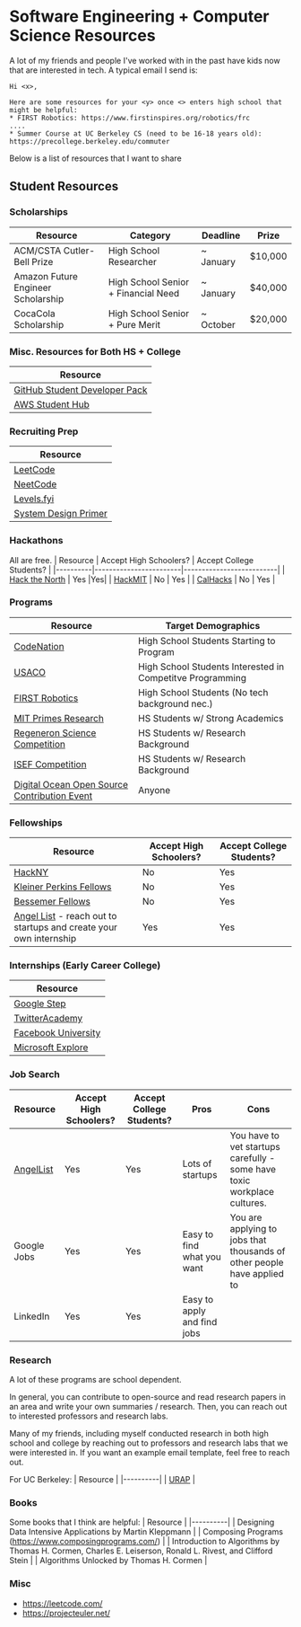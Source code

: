 # Software Engineering + Computer Science Resources 

A lot of my friends and people I've worked with in the past have kids now that are interested in tech. A typical email I send is: 
```
Hi <x>,

Here are some resources for your <y> once <> enters high school that might be helpful:
* FIRST Robotics: https://www.firstinspires.org/robotics/frc
....
* Summer Course at UC Berkeley CS (need to be 16-18 years old): https://precollege.berkeley.edu/commuter
```

Below is a list of resources that I want to share 

## Student Resources

### Scholarships
| Resource | Category | Deadline | Prize | 
|----------|----------|----------|----------|
| ACM/CSTA Cutler-Bell Prize | High School Researcher | ~ January | $10,000 |
| Amazon Future Engineer Scholarship | High School Senior + Financial Need | ~ January | $40,000 |
| CocaCola Scholarship | High School Senior + Pure Merit | ~ October | $20,000 |


### Misc. Resources for Both HS + College
| Resource | 
|----------|
| [GitHub Student Developer Pack](https://education.github.com/pack) |
| [AWS Student Hub](https://aws.amazon.com/developer/community/students/) |

### Recruiting Prep
| Resource | 
|----------|
| [LeetCode](https://leetcode.com/) | 
| [NeetCode](https://neetcode.io/) | 
| [Levels.fyi](https://levels.fyi/) | 
| [System Design Primer](https://github.com/donnemartin/system-design-primer) |

### Hackathons
All are free.
| Resource | Accept High Schoolers? | Accept College Students? | 
|----------|------------------------|--------------------------|
|     [Hack the North](https://hackthenorth.com/)     |      Yes |Yes| 
|    [HackMIT](https://hackmit.org/)      |               No         | Yes |
|   [CalHacks](https://calhacks.io/)       |            No            |  Yes |

### Programs

| Resource | Target Demographics | 
|----------|------------------------|
|    [CodeNation](https://codenation.org/)      |  High School Students Starting to Program |  
|   [USACO](http://www.usaco.org/)       |             High School Students Interested in Competitve Programming |  
|   [FIRST Robotics](https://www.firstinspires.org/robotics/frc)       |          High School Students (No tech background nec.)           |    
|   [MIT Primes Research](https://primes.mit.edu/)      |           HS Students w/ Strong Academics          | 
|   [Regeneron Science Competition]([https://primes.mit.edu/](https://sciencetalentsearch.smapply.org/))      |    HS Students w/ Research Background                 |
|   [ISEF Competition](https://www.societyforscience.org/isef/)  |         HS Students w/ Research Background               | 
|   [Digital Ocean Open Source Contribution Event](https://hacktoberfest.com/ )  |        Anyone            | 

### Fellowships

| Resource | Accept High Schoolers? | Accept College Students? | 
|----------|------------------------|--------------------------|
|    [HackNY](https://hackny.org/)      |           No             |           Yes               |  
|     [Kleiner Perkins Fellows](https://fellows.kleinerperkins.com/)     |          No             |             Yes             |  
|    [Bessemer Fellows](https://www.bvp.com/bessemer-fellows)      |        No                |         Yes                 |
|    [Angel List](https://www.angellist.com/) - reach out to startups and create your own internship     |        Yes                |         Yes                 |

### Internships (Early Career College)
| Resource | 
|----------|
|    [Google Step](https://buildyourfuture.withgoogle.com/programs/step)      |  
|     [TwitterAcademy](https://careers.twitter.com/en/early-career.html)     |  
|    [Facebook University](https://diversity.fb.com/initiative/facebook-university/)     |        
|    [Microsoft Explore](https://careers.microsoft.com/students/us/en/usexploremicrosoftprogram)      |  
### Job Search
| Resource | Accept High Schoolers? | Accept College Students? | Pros | Cons |
|----------|------------------------|--------------------------|------|------|
|    [AngelList](https://angel.co/)      |     Yes                   |        Yes                  |   Lots of startups   |   You have to vet startups carefully - some have toxic workplace cultures.  |
|    Google Jobs      |          Yes              |             Yes             |   Easy to find what you want   |   You are applying to jobs that thousands of other people have applied to   |
|    LinkedIn      |         Yes               |         Yes                 |   Easy to apply and find jobs   |      |


### Research
A lot of these programs are school dependent. 

In general, you can contribute to open-source and read research papers in an area and write your own summaries / research. Then, you can reach out to interested professors and research labs.

Many of my friends, including myself conducted research in both high school and college by reaching out to professors and research labs that we were interested in. If you want an example email template, feel free to reach out.

For UC Berkeley:
| Resource |
|----------|
|    [URAP](https://research.berkeley.edu/urap)      |    

### Books
Some books that I think are helpful:
| Resource | 
|----------|
|   Designing Data Intensive Applications by Martin Kleppmann | 
|   Composing Programs (https://www.composingprograms.com/) | 
|   Introduction to Algorithms by Thomas H. Cormen, Charles E. Leiserson, Ronald L. Rivest, and Clifford Stein       |
|   Algorithms Unlocked by Thomas H. Cormen       |  



### Misc
* https://leetcode.com/
* https://projecteuler.net/
